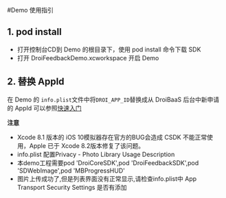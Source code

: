 #Demo 使用指引
## 1. pod install

- 打开控制台CD到 Demo 的根目录下，使用 pod install 命令下载 SDK
- 打开 DroiFeedbackDemo.xcworkspace 开启 Demo

## 2. 替换 AppId

在  Demo 的 `info.plist`文件中将`DROI_APP_ID`替换成从 DroiBaaS 后台中新申请的 AppId 可以参照[快速入门](http://www.droibaas.com/Index/docFile/mark_id/24137.html)

**注意**  
- Xcode 8.1 版本的 iOS 10模拟器存在官方的BUG会造成 CSDK 不能正常使用，Apple 已于 Xcode 8.2版本修复了该问题。
- info.plist 配置Privacy - Photo Library Usage Description
- 本demo工程需要pod 'DroiCoreSDK',pod 'DroiFeedbackSDK',pod 'SDWebImage',pod 'MBProgressHUD'
- 图片上传成功了,但是列表界面没有正常显示,请检查info.plist中 App Transport Security Settings 是否有添加

